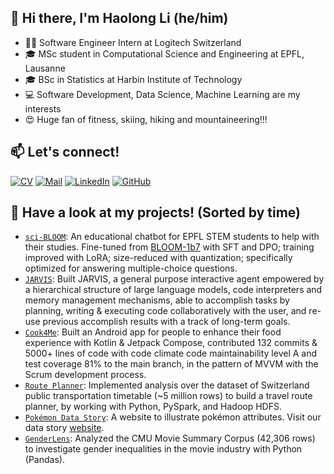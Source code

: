 ## 👋 Hi there, I'm Haolong Li (he/him)

* 👨‍💻 Software Engineer Intern at Logitech Switzerland
* 🎓 MSc student in Computational Science and Engineering at EPFL, Lausanne
* 🎓 BSc in Statistics at Harbin Institute of Technology 
* 💻 Software Development, Data Science, Machine Learning are my interests
* 😍 Huge fan of fitness, skiing, hiking and mountaineering!!!


## 📫 Let's connect!

[![CV](https://img.shields.io/badge/-CV-yellow)](https://github.com/Tachi-67/Haolli/blob/main/CV_Haolong.pdf)
[![Mail](https://img.shields.io/badge/-Email-blue)](mailto:haolong.li@epfl.ch)
[![LinkedIn](https://img.shields.io/badge/linkedin-%230077B5.svg?logo=linkedin&logoColor=white)](https://www.linkedin.com/in/haolong-li-3b6512256/)
[![GitHub](https://img.shields.io/badge/github-%23121011.svg?logo=github&logoColor=white)](https://www.github.com/Tachi-67)


## 🔨 Have a look at my projects! (Sorted by time)
* [`sci-BLOOM`](https://github.com/Tachi-67/sci-BLOOM): An educational chatbot for EPFL STEM students to help with their studies. Fine-tuned from [BLOOM-1b7](https://huggingface.co/bigscience/bloom-1b7) with SFT and DPO; training improved with LoRA; size-reduced with quantization; specifically optimized for answering multiple-choice questions.
* [`JARVIS`](https://huggingface.co/aiflows/JarvisFlowModule): Built JARVIS, a general purpose interactive agent empowered by a hierarchical structure of large language models, code interpreters and memory management mechanisms, able to accomplish tasks by planning, writing & executing code collaboratively with the user, and re-use previous accomplish results with a track of long-term goals.
* [`Cook4Me`](https://github.com/cook4me/android): Built an Android app for people to enhance their food experience with Kotlin & Jetpack Compose, contributed 132 commits & 5000+ lines of code with code climate code maintainability level A and test coverage 81% to the main branch, in the pattern of MVVM with the Scrum development process.
* [`Route Planner`](https://github.com/Tachi-67/Route-Planner): Implemented analysis over the dataset of Switzerland public transportation timetable (~5 million rows) to build a travel route planner, by working with Python, PySpark, and Hadoop HDFS.
* [`Pokémon Data Story`](https://github.com/Tachi-67/pokemon-data-story): A website to illustrate pokémon attributes. Visit our data story [website](https://tachi-67.github.io/pokemon-data-story/).
* [`GenderLens`](https://github.com/epfl-ada/ada-2022-project-alldatapointaccurate): Analyzed the CMU Movie Summary Corpus (42,306 rows) to investigate gender inequalities in the movie industry with Python (Pandas).
